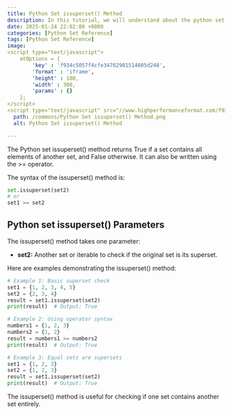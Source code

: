 ```yaml
---
title: Python Set issuperset() Method 
description: In this tutorial, we will understand about the python set issuperset() method and its uses.
date: 2025-01-24 22:02:00 +0800
categories: [Python Set Reference]
tags: [Python Set Reference]
image:
<script type="text/javascript">
	atOptions = {
		'key' : 'f934c5057f4cfe34762901514605d248',
		'format' : 'iframe',
		'height' : 180,
		'width' : 300,
		'params' : {}
	};
</script>
<script type="text/javascript" src="//www.highperformanceformat.com/f934c5057f4cfe34762901514605d248/invoke.js"></script>
  path: /commons/Python Set issuperset() Method.png
  alt: Python Set issuperset() Method 

---
```


The Python set issuperset() method returns True if a set contains all elements of another set, and False otherwise. It can also be written using the >= operator.

The syntax of the issuperset() method is:

```python
set.issuperset(set2)
# or
set1 >= set2
```

## Python set issuperset() Parameters

<script type="text/javascript">
	atOptions = {
		'key' : 'f934c5057f4cfe34762901514605d248',
		'format' : 'iframe',
		'height' : 180,
		'width' : 300,
		'params' : {}
	};
</script>
<script type="text/javascript" src="//www.highperformanceformat.com/f934c5057f4cfe34762901514605d248/invoke.js"></script>
<script type="text/javascript">
	atOptions = {
		'key' : 'f934c5057f4cfe34762901514605d248',
		'format' : 'iframe',
		'height' : 180,
		'width' : 300,
		'params' : {}
	};
</script>
<script type="text/javascript" src="//www.highperformanceformat.com/f934c5057f4cfe34762901514605d248/invoke.js"></script>
The issuperset() method takes one parameter:

* **set2:** Another set or iterable to check if the original set is its superset.

Here are examples demonstrating the issuperset() method:

```python
# Example 1: Basic superset check
set1 = {1, 2, 3, 4, 5}
set2 = {2, 3, 4}
result = set1.issuperset(set2)
print(result)  # Output: True

# Example 2: Using operator syntax
numbers1 = {1, 2, 3}
numbers2 = {1, 2}
result = numbers1 >= numbers2
print(result)  # Output: True

# Example 3: Equal sets are supersets
set1 = {1, 2, 3}
set2 = {1, 2, 3}
result = set1.issuperset(set2)
print(result)  # Output: True
```

The issuperset() method is useful for checking if one set contains another set entirely.